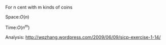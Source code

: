 For n cent with m kinds of coins

Space:$O(n)$

Time:$O(n^m)$

Analysis: http://wqzhang.wordpress.com/2009/06/09/sicp-exercise-1-14/
